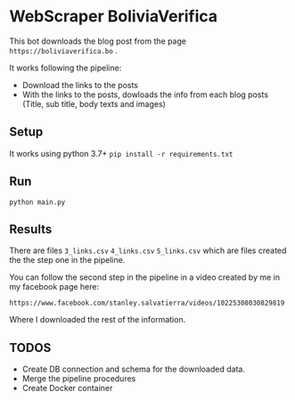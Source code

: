 # WebScraper BoliviaVerifica

This bot downloads the blog post from the page  `https://boliviaverifica.bo` .

It works following the pipeline:

* Download the links to the posts
* With the links to the posts, dowloads the info from each blog posts (Title, sub title, body texts and images)
  

## Setup 
It works using python 3.7+ `pip install -r requirements.txt`

## Run 

`python main.py`

## Results

There are files `3_links.csv` `4_links.csv` `5_links.csv` which are files created the the step one in the pipeline.

You can follow the second step in the pipeline in a video created by me in my facebook page here:

`https://www.facebook.com/stanley.salvatierra/videos/10225308030829819`

Where I downloaded the rest of the information.


## TODOS

* Create DB connection and schema for the downloaded data.
* Merge the pipeline procedures
* Create Docker container 